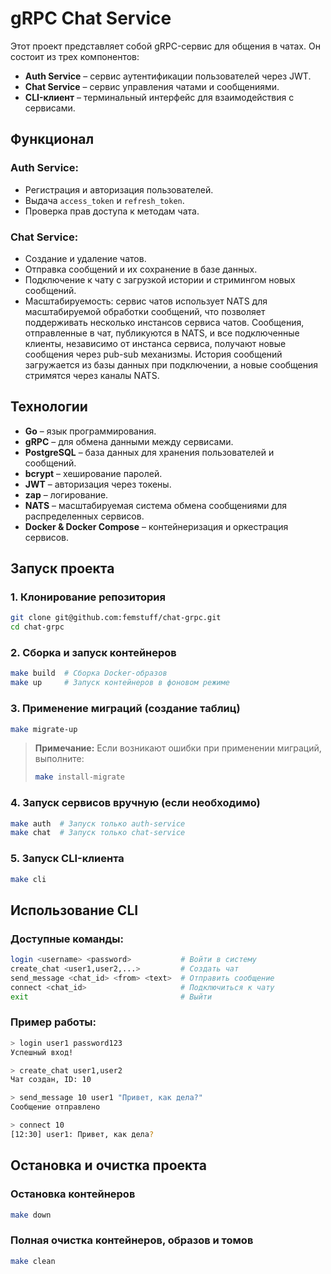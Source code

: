 # gRPC Chat Service

Этот проект представляет собой gRPC-сервис для общения в чатах. Он состоит из трех компонентов:

- **Auth Service** – сервис аутентификации пользователей через JWT.
- **Chat Service** – сервис управления чатами и сообщениями.
- **CLI-клиент** – терминальный интерфейс для взаимодействия с сервисами.

## Функционал

### Auth Service:
* Регистрация и авторизация пользователей.
* Выдача `access_token` и `refresh_token`.
* Проверка прав доступа к методам чата.

### Chat Service:
* Создание и удаление чатов.
* Отправка сообщений и их сохранение в базе данных.
* Подключение к чату с загрузкой истории и стримингом новых сообщений.
* Масштабируемость: сервис чатов использует NATS для масштабируемой обработки сообщений, что позволяет поддерживать несколько инстансов сервиса чатов. Сообщения, отправленные в чат, публикуются в NATS, и все подключенные клиенты, независимо от инстанса сервиса, получают новые сообщения через pub-sub механизмы. История сообщений загружается из базы данных при подключении, а новые сообщения стримятся через каналы NATS.

## Технологии

* **Go** – язык программирования.
* **gRPC** – для обмена данными между сервисами.
* **PostgreSQL** – база данных для хранения пользователей и сообщений.
* **bcrypt** – хеширование паролей.
* **JWT** – авторизация через токены.
* **zap** – логирование.
* **NATS** – масштабируемая система обмена сообщениями для распределенных сервисов.
* **Docker & Docker Compose** – контейнеризация и оркестрация сервисов.

## Запуск проекта

### 1. Клонирование репозитория

```sh
git clone git@github.com:femstuff/chat-grpc.git
cd chat-grpc
```

### 2. Сборка и запуск контейнеров

```sh
make build  # Сборка Docker-образов
make up     # Запуск контейнеров в фоновом режиме
```

### 3. Применение миграций (создание таблиц)

```sh
make migrate-up
```

> **Примечание:** Если возникают ошибки при применении миграций, выполните:
>
> ```sh
> make install-migrate
> ```

### 4. Запуск сервисов вручную (если необходимо)

```sh
make auth  # Запуск только auth-service
make chat  # Запуск только chat-service
```

### 5. Запуск CLI-клиента

```sh
make cli
```

## Использование CLI

### Доступные команды:

```sh
login <username> <password>           # Войти в систему  
create_chat <user1,user2,...>         # Создать чат  
send_message <chat_id> <from> <text>  # Отправить сообщение  
connect <chat_id>                     # Подключиться к чату  
exit                                  # Выйти
```

### Пример работы:

```sh
> login user1 password123
Успешный вход!

> create_chat user1,user2
Чат создан, ID: 10

> send_message 10 user1 "Привет, как дела?"
Сообщение отправлено

> connect 10
[12:30] user1: Привет, как дела?
```

## Остановка и очистка проекта

### Остановка контейнеров

```sh
make down
```

### Полная очистка контейнеров, образов и томов

```sh
make clean
```